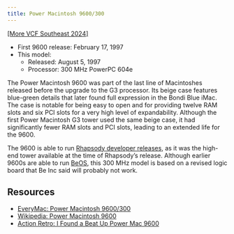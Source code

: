 ```yaml
---
title: Power Macintosh 9600/300
---
```


[[More VCF Southeast 2024]](/computers/vcfse2024)

- First 9600 release: February 17, 1997
- This model:
  - Released: August 5, 1997
  - Processor: 300 MHz PowerPC 604e

The Power Macintosh 9600 was part of the last line of Macintoshes released before the upgrade to the G3 processor. Its beige case features blue-green details that later found full expression in the Bondi Blue iMac. The case is notable for being easy to open and for providing twelve RAM slots and six PCI slots for a very high level of expandability. Although the first Power Macintosh G3 tower used the same beige case, it had significantly fewer RAM slots and PCI slots, leading to an extended life for the 9600.

The 9600 is able to run [Rhapsody developer releases](./rhapsody), as it was the high-end tower available at the time of Rhapsody’s release. Although earlier 9600s are able to run [BeOS](./beos), this 300 MHz model is based on a revised logic board that Be Inc said will probably not work.

## Resources

- [EveryMac: Power Macintosh 9600/300](https://everymac.com/systems/apple/powermac/specs/powermac_9600_300.html)
- [Wikipedia: Power Macintosh 9600](https://en.wikipedia.org/wiki/Power_Macintosh_9600)
- [Action Retro: I Found a Beat Up Power Mac 9600](https://youtu.be/hvycC-xBD5I)
